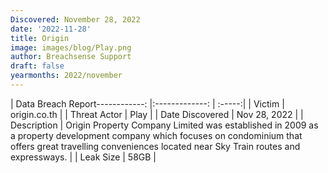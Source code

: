 ```yaml
---
Discovered: November 28, 2022
date: '2022-11-28'
title: Origin
image: images/blog/Play.png
author: Breachsense Support
draft: false
yearmonths: 2022/november
---
```


| Data Breach Report------------:     |:-------------:    | :-----:|
| Victim      | origin.co.th      | 
| Threat Actor      | Play      | 
| Date Discovered      | Nov 28, 2022      | 
| Description      | Origin Property Company Limited was established in 2009 as a property development company which focuses on condominium that offers great travelling conveniences located near Sky Train routes and expressways.      | 
| Leak Size      | 58GB      | 

